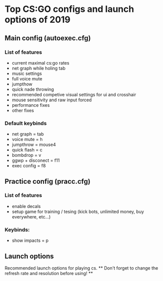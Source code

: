 # Top CS:GO configs and launch options of 2019

## Main config (autoexec.cfg)
### List of features
- current maximal cs:go rates
- net graph while holing tab
- music settings
- full voice mute
- jumpthow
- quick nade throwing
- recommended competive visual settings for ui and crosshair
- mouse sensitivity and raw input forced
- performance fixes
- other fixes

### Default keybinds
- net graph = tab
- voice mute = h
- jumpthrow = mouse4
- quick flash = c
- bombdrop = v
- ggwp + disconect = f11
- exec config = f8

## Practice config (pracc.cfg)
### List of features
- enable decals
- setup game for training / tesing (kick bots, unlimited money, buy everywhere, etc...)

### Keybinds:
- show impacts = p

## Launch options
Recommended launch options for playing cs. ** Don't forget to change the refresh rate and resolution before using! **



